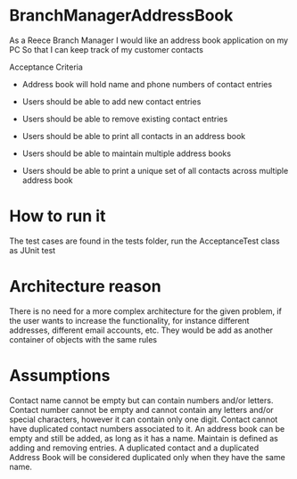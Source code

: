 # BranchManagerAddressBook

As a Reece Branch Manager I would like an address book application on my PC So that I can keep track of my customer contacts

Acceptance Criteria
 - Address book will hold name and phone numbers of contact entries

 - Users should be able to add new contact entries

 - Users should be able to remove existing contact entries

 - Users should be able to print all contacts in an address book

 - Users should be able to maintain multiple address books

 - Users should be able to print a unique set of all contacts across multiple address book
 
# How to run it

The test cases are found in the tests folder, run the AcceptanceTest class as JUnit test

# Architecture reason

There is no need for a more complex architecture for the given problem, if the user wants to increase the functionality, for instance different addresses, 
different email accounts, etc. They would be add as another container of objects with the same rules 

# Assumptions 

Contact name cannot be empty but can contain numbers and/or letters.
Contact number cannot be empty and cannot contain any letters and/or special characters, however it can contain only one digit.
Contact cannot have duplicated contact numbers associated to it.
An address book can be empty and still be added, as long as it has a name.
Maintain is defined as adding and removing entries.
A duplicated contact and a duplicated Address Book will be considered duplicated only when they have the same name.
